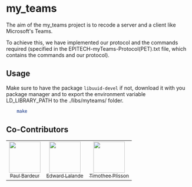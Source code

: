 # my_teams

The aim of the my_teams project is to recode a server and a client like Microsoft's Teams.

To achieve this, we have implemented our protocol and the commands required (specified in the EPITECH-myTeams-Protocol(PET).txt file, which contains the commands and our protocol).

## Usage

Make sure to have the package `libuuid-devel` if not, download it with you package manager and to export the environment variable LD_LIBRARY_PATH to the ./libs/myteams/ folder.

```sh
    make
```

## Co-Contributors

<table>
  <tr>
    <td align="center">
      <a href="https://github.com/paulbardeur">
        <img src="https://avatars.githubusercontent.com/u/114899301?v=4" width=85><br>
        <sub>Paul Bardeur</sub>
      </a>
    </td>
    <td align="center">
      <a href="https://github.com/edward-lalande">
        <img src="https://avatars.githubusercontent.com/u/114470214?v=4" width=85><br>
        <sub>Edward Lalande</sub>
      </a>
    </td>
    <td align="center">
      <a href="https://github.com/timotheeplisson">
        <img src="https://avatars.githubusercontent.com/u/91876984?v=4" width=85><br>
        <sub>Timothee Plisson</sub>
      </a>
    </td>
  </tr>
</table>